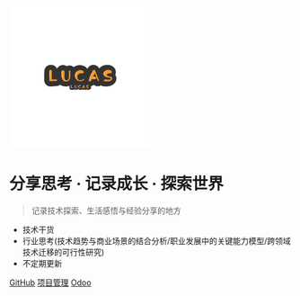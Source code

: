 [//]: # (![logo]&#40;_media/icon.svg&#41;)
![logo](_images/lucas2_empty.png)
# 分享思考 · 记录成长 · 探索世界<small></small>

> 记录技术探索、生活感悟与经验分享的地方

- 技术干货
- 行业思考(技术趋势与商业场景的结合分析/职业发展中的关键能力模型/跨领域技术迁移的可行性研究)
- 不定期更新

[GitHub](/)
[项目管理](/project_manager/README.md)
[Odoo](/odoo/README.md)
